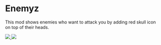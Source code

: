 # Enemyz
This mod shows enemies who want to attack you by adding red skull icon on top of their heads.

<a href="https://www.curseforge.com/minecraft/mc-mods/countdown" target="_blank"><img src="http://cf.way2muchnoise.eu/all_349192_downloads.svg" />  </a><a href="https://discord.gg/Fk8G5cr" target="_blank"><img src="https://img.shields.io/discord/461794532422582282.svg" /></a>
